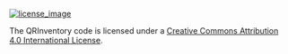 [![license_image](https://i.creativecommons.org/l/by/4.0/88x31.png)](http://creativecommons.org/licenses/by/4.0/)

The QRInventory code is licensed under a [Creative Commons Attribution 4.0 International License](http://creativecommons.org/licenses/by/4.0/).
